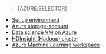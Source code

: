 > [AZURE.SELECTOR]
- [Set up environment](../articles/machine-learning/machine-learning-data-science-environment-setup.md)
- [Azure storage-account](../articles/storage/storage-create-storage-account.md)
- [Data science VM on Azure](../articles/machine-learning/machine-learning-data-science-virtual-machines.md)
- [HDInsight (Hadoop) cluster](../articles/machine-learning/machine-learning-data-science-customize-hadoop-cluster.md)
- [Azure Machine Learning workspace](../articles/machine-learning/machine-learning-create-workspace.md)

<!---HONumber=Oct15_HO3-->